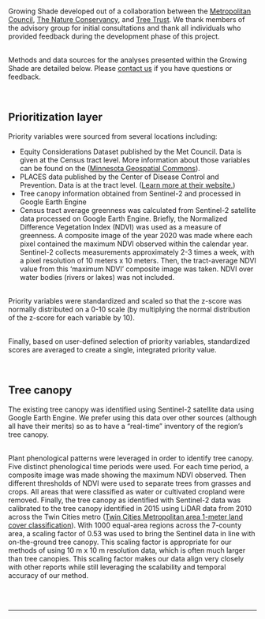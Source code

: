  
================

Growing Shade developed out of a collaboration between the
<a href="https://metrocouncil.org/" target="_blank">Metropolitan
Council</a>,
<a href="https://www.nature.org/en-us/about-us/where-we-work/united-states/minnesota/" target="_blank">The
Nature Conservancy</a>, and
<a href="https://treetrust.org/" target="_blank">Tree Trust</a>. We
thank members of the advisory group for initial consultations and thank
all individuals who provided feedback during the development phase of
this project.

<br> Methods and data sources for the analyses presented within the
Growing Shade are detailed below. Please
<a href = "mailto:ellen.esch@metc.state.mn.us?subject=growing%shade%20tool&cc=eric.wojchik@metc.state.mn.us;mjohnston-mcintosh@TNC.ORG">contact
us</a> if you have questions or feedback.

<br>

<h2>
<span style="font-size:16pt">Prioritization layer</span>
</h2>

Priority variables were sourced from several locations including:

-   Equity Considerations Dataset published by the Met Council. Data is
    given at the Census tract level. More information about those
    variables can be found on the
    (<a href="https://gisdata.mn.gov/dataset/us-mn-state-metc-society-equity-considerations" target="_blank">Minnesota
    Geospatial Commons</a>).
-   PLACES data published by the Center of Disease Control and
    Prevention. Data is at the tract level.
    (<a href="https://www.cdc.gov/places/index.html" target="_blank">Learn
    more at their website.</a>)
-   Tree canopy information obtained from Sentinel-2 and processed in
    Google Earth Engine
-   Census tract average greenness was calculated from Sentinel-2
    satellite data processed on Google Earth Engine. Briefly, the
    Normalized Difference Vegetation Index (NDVI) was used as a measure
    of greenness. A composite image of the year 2020 was made where each
    pixel contained the maximum NDVI observed within the calendar year.
    Sentinel-2 collects measurements approximately 2-3 times a week,
    with a pixel resolution of 10 meters x 10 meters. Then, the
    tract-average NDVI value from this ‘maximum NDVI’ composite image
    was taken. NDVI over water bodies (rivers or lakes) was not
    included.

<br> Priority variables were standardized and scaled so that the z-score
was normally distributed on a 0-10 scale (by multiplying the normal
distribution of the z-score for each variable by 10).

<br> Finally, based on user-defined selection of priority variables,
standardized scores are averaged to create a single, integrated priority
value.

<br>

<h2>
<span style="font-size:16pt">Tree canopy</span>
</h2>

The existing tree canopy was identified using Sentinel-2 satellite data
using Google Earth Engine. We prefer using this data over other sources
(although all have their merits) so as to have a “real-time” inventory
of the region’s tree canopy.

<br> Plant phenological patterns were leveraged in order to identify
tree canopy. Five distinct phenological time periods were used. For each
time period, a composite image was made showing the maximum NDVI
observed. Then different thresholds of NDVI were used to separate trees
from grasses and crops. All areas that were classified as water or
cultivated cropland were removed. Finally, the tree canopy as identified
with Sentinel-2 data was calibrated to the tree canopy identified in
2015 using LiDAR data from 2010 across the Twin Cities metro
(<a href="https://gisdata.mn.gov/dataset/base-landcover-twincities" target="_blank">Twin
Cities Metropolitan area 1-meter land cover classification</a>). With
1000 equal-area regions across the 7-county area, a scaling factor of
0.53 was used to bring the Sentinel data in line with on-the-ground tree
canopy. This scaling factor is appropriate for our methods of using 10 m
x 10 m resolution data, which is often much larger than tree canopies.
This scaling factor makes our data align very closely with other reports
while still leveraging the scalability and temporal accuracy of our
method.

<br>

<!-- - Winter (1 January 2020 - 15 March 2020): pixel classified as a conifer tree if winter NDVI is above 0.3 (identify trees which are green in the winter) OR -->
<!-- - Spring (15 March 2020 - 30 April 2020): pixel classified as a deciduous tree if spring NDVI is less than 0.5 (remove cool season grass) AND -->
<!-- - Early summer (1 May 2020 - 15 June 2020): early summer NDVI is greater than 0.55 (remove warm season crops) AND -->
<!-- - Summer (1 July 2020 - 15 September 2020): summer NDVI is greater than 0.55 (identify trees which are are green in the summer) AND -->
<!-- - Fall (15 September 2020 - 30 October 2020): fall NDVI is greater than 0.4 (remove early senescing crops) -->
<!-- <br> -->
<!-- https://browser.creodias.eu/#lat=45.15999&lng=-92.79540&zoom=15&time=2020-07-05&preset=3_NDVI&datasource=Sentinel-2%20L1C -->
<br>
<hr>

<br>
